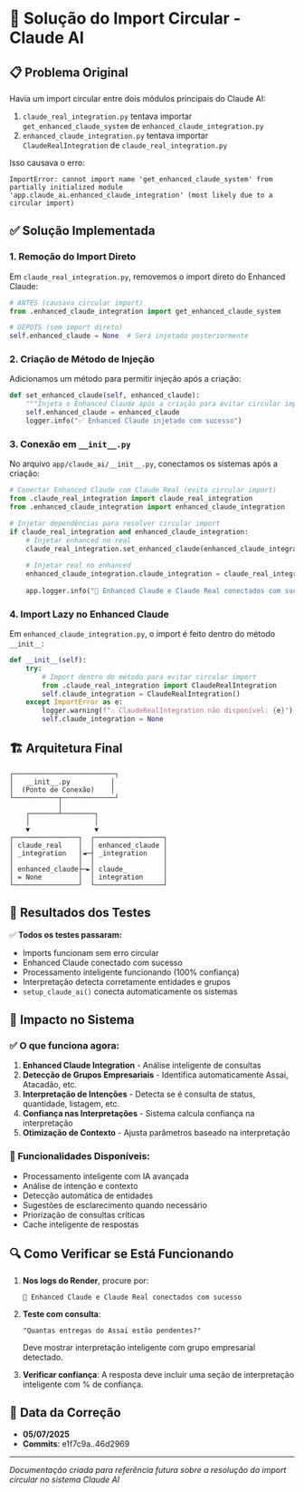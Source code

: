 # 🔧 Solução do Import Circular - Claude AI

## 📋 Problema Original

Havia um import circular entre dois módulos principais do Claude AI:

1. `claude_real_integration.py` tentava importar `get_enhanced_claude_system` de `enhanced_claude_integration.py`
2. `enhanced_claude_integration.py` tentava importar `ClaudeRealIntegration` de `claude_real_integration.py`

Isso causava o erro:
```
ImportError: cannot import name 'get_enhanced_claude_system' from partially initialized module 
'app.claude_ai.enhanced_claude_integration' (most likely due to a circular import)
```

## ✅ Solução Implementada

### 1. **Remoção do Import Direto**
Em `claude_real_integration.py`, removemos o import direto do Enhanced Claude:
```python
# ANTES (causava circular import)
from .enhanced_claude_integration import get_enhanced_claude_system

# DEPOIS (sem import direto)
self.enhanced_claude = None  # Será injetado posteriormente
```

### 2. **Criação de Método de Injeção**
Adicionamos um método para permitir injeção após a criação:
```python
def set_enhanced_claude(self, enhanced_claude):
    """Injeta o Enhanced Claude após a criação para evitar circular import"""
    self.enhanced_claude = enhanced_claude
    logger.info("✅ Enhanced Claude injetado com sucesso")
```

### 3. **Conexão em `__init__.py`**
No arquivo `app/claude_ai/__init__.py`, conectamos os sistemas após a criação:
```python
# Conectar Enhanced Claude com Claude Real (evita circular import)
from .claude_real_integration import claude_real_integration
from .enhanced_claude_integration import enhanced_claude_integration

# Injetar dependências para resolver circular import
if claude_real_integration and enhanced_claude_integration:
    # Injetar enhanced no real
    claude_real_integration.set_enhanced_claude(enhanced_claude_integration)
    
    # Injetar real no enhanced
    enhanced_claude_integration.claude_integration = claude_real_integration
    
    app.logger.info("🔗 Enhanced Claude e Claude Real conectados com sucesso")
```

### 4. **Import Lazy no Enhanced Claude**
Em `enhanced_claude_integration.py`, o import é feito dentro do método `__init__`:
```python
def __init__(self):
    try:
        # Import dentro do método para evitar circular import
        from .claude_real_integration import ClaudeRealIntegration
        self.claude_integration = ClaudeRealIntegration()
    except ImportError as e:
        logger.warning(f"⚠️ ClaudeRealIntegration não disponível: {e}")
        self.claude_integration = None
```

## 🏗️ Arquitetura Final

```
┌─────────────────────────┐
│   __init__.py          │
│  (Ponto de Conexão)    │
└───────────┬─────────────┘
            │
    ┌───────┴────────┐
    │                │
    ▼                ▼
┌────────────────┐  ┌─────────────────┐
│ claude_real    │  │ enhanced_claude │
│ _integration   │◄─┤ _integration    │
│                │  │                 │
│ enhanced_claude├─►│ claude_         │
│ = None         │  │ integration     │
└────────────────┘  └─────────────────┘
```

## 🧪 Resultados dos Testes

✅ **Todos os testes passaram:**
- Imports funcionam sem erro circular
- Enhanced Claude conectado com sucesso
- Processamento inteligente funcionando (100% confiança)
- Interpretação detecta corretamente entidades e grupos
- `setup_claude_ai()` conecta automaticamente os sistemas

## 📝 Impacto no Sistema

### ✅ O que funciona agora:
1. **Enhanced Claude Integration** - Análise inteligente de consultas
2. **Detecção de Grupos Empresariais** - Identifica automaticamente Assai, Atacadão, etc.
3. **Interpretação de Intenções** - Detecta se é consulta de status, quantidade, listagem, etc.
4. **Confiança nas Interpretações** - Sistema calcula confiança na interpretação
5. **Otimização de Contexto** - Ajusta parâmetros baseado na interpretação

### 🚀 Funcionalidades Disponíveis:
- Processamento inteligente com IA avançada
- Análise de intenção e contexto
- Detecção automática de entidades
- Sugestões de esclarecimento quando necessário
- Priorização de consultas críticas
- Cache inteligente de respostas

## 🔍 Como Verificar se Está Funcionando

1. **Nos logs do Render**, procure por:
   ```
   🔗 Enhanced Claude e Claude Real conectados com sucesso
   ```

2. **Teste com consulta**:
   ```
   "Quantas entregas do Assai estão pendentes?"
   ```
   Deve mostrar interpretação inteligente com grupo empresarial detectado.

3. **Verificar confiança**:
   A resposta deve incluir uma seção de interpretação inteligente com % de confiança.

## 📅 Data da Correção
- **05/07/2025**
- **Commits**: e1f7c9a..46d2969

---
*Documentação criada para referência futura sobre a resolução do import circular no sistema Claude AI* 